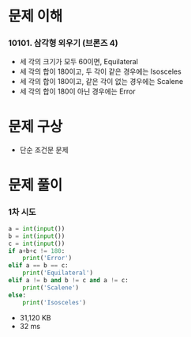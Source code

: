 # 문제 이해
### 10101. 삼각형 외우기 (브론즈 4)
* 세 각의 크기가 모두 60이면, Equilateral 
* 세 각의 합이 180이고, 두 각이 같은 경우에는 Isosceles 
* 세 각의 합이 180이고, 같은 각이 없는 경우에는 Scalene 
* 세 각의 합이 180이 아닌 경우에는 Error
# 문제 구상
* 단순 조건문 문제
# 문제 풀이
### 1차 시도
```python
a = int(input())
b = int(input())
c = int(input())
if a+b+c != 180:
    print('Error')
elif a == b == c:
    print('Equilateral')
elif a != b and b != c and a != c:
    print('Scalene')
else:
    print('Isosceles')
```
* 31,120 KB
* 32 ms
